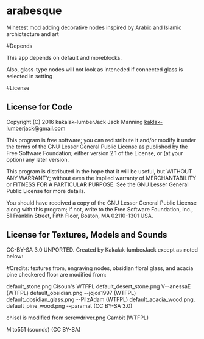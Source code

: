 # arabesque
Minetest mod adding decorative nodes inspired by Arabic and Islamic archictecture and art


#Depends 

This app depends on default and moreblocks. 

Also, glass-type nodes will not look as inteneded if connected glass is selected in setting

#License

License for Code
----------------

Copyright (C) 2016 kakalak-lumberJack Jack Manning <kaklak-lumberjack@gmail.com>

This program is free software; you can redistribute it and/or modify
it under the terms of the GNU Lesser General Public License as published by
the Free Software Foundation; either version 2.1 of the License, or
(at your option) any later version.

This program is distributed in the hope that it will be useful,
but WITHOUT ANY WARRANTY; without even the implied warranty of
MERCHANTABILITY or FITNESS FOR A PARTICULAR PURPOSE.  See the
GNU Lesser General Public License for more details.

You should have received a copy of the GNU Lesser General Public License along
with this program; if not, write to the Free Software Foundation, Inc.,
51 Franklin Street, Fifth Floor, Boston, MA 02110-1301 USA.

License for Textures, Models and Sounds
---------------------------------------

CC-BY-SA 3.0 UNPORTED. Created by Kakalak-lumberJack except as noted below:

#Credits:
textures from, engraving nodes, obsidian floral glass, and acacia pine checkered floor are modified from:

default_stone.png Cisoun's WTFPL
default_desert_stone.png V--anessaE (WTFPL)
default_obsidian.png --jojoa1997 (WTFPL)
default_obsidian_glass.png --PilzAdam (WTFPL)
default_acacia_wood.png, default_pine_wood.png --paramat (CC BY-SA 3.0)

chisel is modified from
screwdriver.png Gambit (WTFPL)

Mito551 (sounds) (CC BY-SA)

